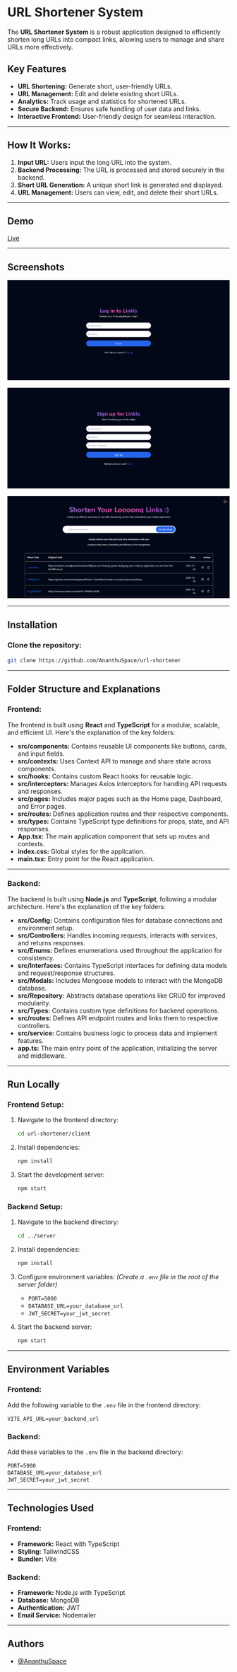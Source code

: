# URL Shortener System

The **URL Shortener System** is a robust application designed to efficiently shorten long URLs into compact links, allowing users to manage and share URLs more effectively.

## Key Features
- **URL Shortening:** Generate short, user-friendly URLs.
- **URL Management:** Edit and delete existing short URLs.
- **Analytics:** Track usage and statistics for shortened URLs.
- **Secure Backend:** Ensures safe handling of user data and links.
- **Interactive Frontend:** User-friendly design for seamless interaction.

---

## How It Works:
1. **Input URL:** Users input the long URL into the system.  
2. **Backend Processing:** The URL is processed and stored securely in the backend.  
3. **Short URL Generation:** A unique short link is generated and displayed.  
4. **URL Management:** Users can view, edit, and delete their short URLs.  

---

## Demo
[Live](https://urlshortener-rosy.vercel.app/)

---

## Screenshots

![App Screenshot - Login Page](./client/public/screenshots/Login.png)

![App Screenshot - Signup Page](./client/public/screenshots/Signup.png)

![App Screenshot - Home Page](./client/public/screenshots/Home.png)

---

## Installation

### Clone the repository:
```bash
git clone https://github.com/AnanthuSpace/url-shortener
```

---

## Folder Structure and Explanations

### **Frontend:**
The frontend is built using **React** and **TypeScript** for a modular, scalable, and efficient UI. Here's the explanation of the key folders:  
- **src/components:** Contains reusable UI components like buttons, cards, and input fields.  
- **src/contexts:** Uses Context API to manage and share state across components.  
- **src/hooks:** Contains custom React hooks for reusable logic.  
- **src/interceptors:** Manages Axios interceptors for handling API requests and responses.  
- **src/pages:** Includes major pages such as the Home page, Dashboard, and Error pages.  
- **src/routes:** Defines application routes and their respective components.  
- **src/types:** Contains TypeScript type definitions for props, state, and API responses.  
- **App.tsx:** The main application component that sets up routes and contexts.  
- **index.css:** Global styles for the application.  
- **main.tsx:** Entry point for the React application.  

---

### **Backend:**
The backend is built using **Node.js** and **TypeScript**, following a modular architecture. Here's the explanation of the key folders:  
- **src/Config:** Contains configuration files for database connections and environment setup.  
- **src/Controllers:** Handles incoming requests, interacts with services, and returns responses.  
- **src/Enums:** Defines enumerations used throughout the application for consistency.  
- **src/Interfaces:** Contains TypeScript interfaces for defining data models and request/response structures.  
- **src/Modals:** Includes Mongoose models to interact with the MongoDB database.  
- **src/Repository:** Abstracts database operations like CRUD for improved modularity.  
- **src/Types:** Contains custom type definitions for backend operations.  
- **src/routes:** Defines API endpoint routes and links them to respective controllers.  
- **src/service:** Contains business logic to process data and implement features.  
- **app.ts:** The main entry point of the application, initializing the server and middleware.

---

## Run Locally

### Frontend Setup:
1. Navigate to the frontend directory:
   ```bash
   cd url-shortener/client
   ```
2. Install dependencies:
   ```bash
   npm install
   ```
3. Start the development server:
   ```bash
   npm start
   ```

### Backend Setup:
1. Navigate to the backend directory:
   ```bash
   cd ../server
   ```
2. Install dependencies:
   ```bash
   npm install
   ```
3. Configure environment variables:
   *(Create a `.env` file in the root of the server folder)*  
   - `PORT=5000`  
   - `DATABASE_URL=your_database_url`  
   - `JWT_SECRET=your_jwt_secret`  

4. Start the backend server:
   ```bash
   npm start
   ```

---

## Environment Variables

### Frontend:
Add the following variable to the `.env` file in the frontend directory:
```plaintext
VITE_API_URL=your_backend_url
```

### Backend:
Add these variables to the `.env` file in the backend directory:
```plaintext
PORT=5000
DATABASE_URL=your_database_url
JWT_SECRET=your_jwt_secret
```

---

## Technologies Used

### Frontend:
- **Framework:** React with TypeScript  
- **Styling:** TailwindCSS  
- **Bundler:** Vite  

### Backend:
- **Framework:** Node.js with TypeScript  
- **Database:** MongoDB  
- **Authentication:** JWT  
- **Email Service:** Nodemailer  

---

## Authors

- [@AnanthuSpace](https://github.com/AnanthuSpace)
